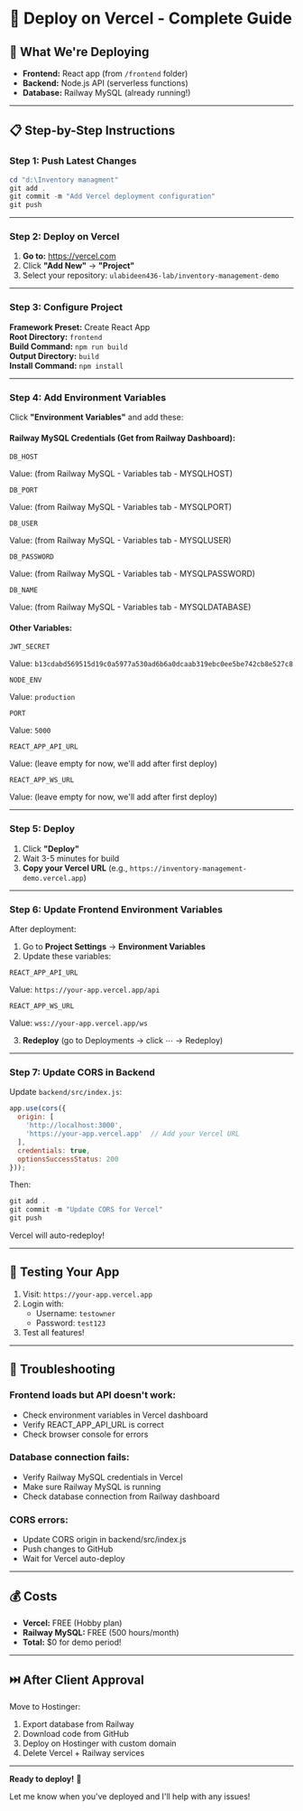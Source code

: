 # 🚀 Deploy on Vercel - Complete Guide

## 🎯 What We're Deploying

- **Frontend:** React app (from `/frontend` folder)
- **Backend:** Node.js API (serverless functions)
- **Database:** Railway MySQL (already running!)

---

## 📋 Step-by-Step Instructions

### **Step 1: Push Latest Changes**

```powershell
cd "d:\Inventory managment"
git add .
git commit -m "Add Vercel deployment configuration"
git push
```

---

### **Step 2: Deploy on Vercel**

1. **Go to:** https://vercel.com
2. Click **"Add New"** → **"Project"**
3. Select your repository: `ulabideen436-lab/inventory-management-demo`

---

### **Step 3: Configure Project**

**Framework Preset:** Create React App  
**Root Directory:** `frontend`  
**Build Command:** `npm run build`  
**Output Directory:** `build`  
**Install Command:** `npm install`

---

### **Step 4: Add Environment Variables**

Click **"Environment Variables"** and add these:

#### **Railway MySQL Credentials** (Get from Railway Dashboard):

```
DB_HOST
```
Value: (from Railway MySQL - Variables tab - MYSQLHOST)

```
DB_PORT
```
Value: (from Railway MySQL - Variables tab - MYSQLPORT)

```
DB_USER
```
Value: (from Railway MySQL - Variables tab - MYSQLUSER)

```
DB_PASSWORD
```
Value: (from Railway MySQL - Variables tab - MYSQLPASSWORD)

```
DB_NAME
```
Value: (from Railway MySQL - Variables tab - MYSQLDATABASE)

#### **Other Variables:**

```
JWT_SECRET
```
Value: `b13cdabd569515d19c0a5977a530ad6b6a0dcaab319ebc0ee5be742cb8e527c8`

```
NODE_ENV
```
Value: `production`

```
PORT
```
Value: `5000`

```
REACT_APP_API_URL
```
Value: (leave empty for now, we'll add after first deploy)

```
REACT_APP_WS_URL
```
Value: (leave empty for now, we'll add after first deploy)

---

### **Step 5: Deploy**

1. Click **"Deploy"**
2. Wait 3-5 minutes for build
3. **Copy your Vercel URL** (e.g., `https://inventory-management-demo.vercel.app`)

---

### **Step 6: Update Frontend Environment Variables**

After deployment:

1. Go to **Project Settings** → **Environment Variables**
2. Update these variables:

```
REACT_APP_API_URL
```
Value: `https://your-app.vercel.app/api`

```
REACT_APP_WS_URL
```
Value: `wss://your-app.vercel.app/ws`

3. **Redeploy** (go to Deployments → click ⋯ → Redeploy)

---

### **Step 7: Update CORS in Backend**

Update `backend/src/index.js`:

```javascript
app.use(cors({
  origin: [
    'http://localhost:3000',
    'https://your-app.vercel.app'  // Add your Vercel URL
  ],
  credentials: true,
  optionsSuccessStatus: 200
}));
```

Then:
```powershell
git add .
git commit -m "Update CORS for Vercel"
git push
```

Vercel will auto-redeploy!

---

## 🎉 Testing Your App

1. Visit: `https://your-app.vercel.app`
2. Login with:
   - Username: `testowner`
   - Password: `test123`
3. Test all features!

---

## 🔧 Troubleshooting

### **Frontend loads but API doesn't work:**
- Check environment variables in Vercel dashboard
- Verify REACT_APP_API_URL is correct
- Check browser console for errors

### **Database connection fails:**
- Verify Railway MySQL credentials in Vercel
- Make sure Railway MySQL is running
- Check database connection from Railway dashboard

### **CORS errors:**
- Update CORS origin in backend/src/index.js
- Push changes to GitHub
- Wait for Vercel auto-deploy

---

## 💰 Costs

- **Vercel:** FREE (Hobby plan)
- **Railway MySQL:** FREE (500 hours/month)
- **Total:** $0 for demo period!

---

## ⏭️ After Client Approval

Move to Hostinger:
1. Export database from Railway
2. Download code from GitHub
3. Deploy on Hostinger with custom domain
4. Delete Vercel + Railway services

---

**Ready to deploy!** 🚀

Let me know when you've deployed and I'll help with any issues!
